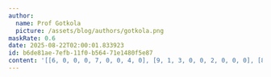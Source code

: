 ```yaml
---
author:
  name: Prof Gotkola
  picture: /assets/blog/authors/gotkola.png
maskRate: 0.6
date: 2025-08-22T02:00:01.833923
id: b6de81ae-7efb-11f0-b564-71e1480f5e87
content: '[[6, 0, 0, 0, 7, 0, 0, 4, 0], [9, 1, 3, 0, 0, 2, 0, 0, 0], [8, 4, 7, 0, 0, 0, 0, 5, 0], [0, 0, 0, 9, 0, 0, 0, 3, 0], [5, 0, 0, 7, 3, 4, 0, 0, 0], [0, 0, 1, 8, 5, 6, 0, 0, 0], [0, 0, 4, 0, 1, 0, 6, 0, 0], [1, 0, 5, 0, 6, 0, 0, 2, 8], [3, 0, 6, 0, 0, 7, 0, 1, 0]]'
---
```

